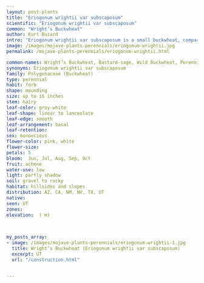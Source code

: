 ```yaml
---
layout: post-plants
title: "Eriogonum wrightii var subscaposum"
scientific: "Eriogonum wrightii var subscaposum"
common: "Wright’s Buckwheat"
author: Kurt Buzard
intro: "Eriogonum wrightii var subscaposum is a small buckwheat, compact and mounding with the plant about 16” tall. It has very small, gray-white leaves on a low mat that can eventually get 2′ across in higher elevations. Wright’s Buckwheat has slender pale pink flower spikes. Like many other buckwheats it is a variable species, occurring in a range of habitats, and six varieties are recognized, differing in leaf and flower dimensions, the amount and nature of the hair covering, and, in particular, in the growth form, which varies from sizeable, woody shrubs (var nodosum, var membranaceum, var wrightii and var trachygonum) to low, matted herbs, less than one foot high (the common var subscaposum and the rare var olanchense)."
image: /images/mojave-plants-perennials/eriogonum-wrightii.jpg
permalink: /mojave-plants-perennials/eriogonum-wrightii.html

common-names: Wright’s Buckwheat, Bastard-sage, Wild Buckwheat, Perennial Buckwheat, Shrubby Buckwheat, Shrubby Bastard-sage
synonyms: Eriogonum wrightii var subscaposum
family: Polygonaceae (Buckwheat)
type: perennial
habit: forb
shape: mounding
size: up to 16 inches
stem: hairy
leaf-color: gray-white
leaf-shape: linear to lanceolate
leaf-edge: smooth
leaf-arrangement: basal
leaf-retention: 
sex: monoecious
flower-color: pink, white
flower-size: 
petals: 5
bloom:  Jun, Jul, Aug, Sep, Oct
fruit: achene
water-use: low
light: partly shadow
soil: gravel to rocky
habitat: hillsides and slopes
distribution: AZ, CA, NM, NV, TX, UT
native: 
seen: UT
zones: 
elevation:  ( m)
 
   

my_posts_array:
- image: /images/mojave-plants-perennials/eriogonum-wrightii-1.jpg
  title: Wright’s Buckwheat (Eriogonum wrightii var subscaposum)
  excerpt: UT
  url: "/construction.html"

 
---
```

  
  
 <p></p>
  